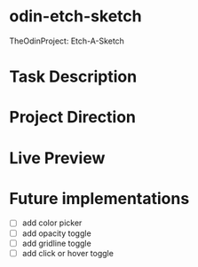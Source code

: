 # odin-etch-sketch
TheOdinProject: Etch-A-Sketch

# Task Description

# Project Direction

# Live Preview

# Future implementations
- [ ] add color picker
- [ ] add opacity toggle
- [ ] add gridline toggle
- [ ] add click or hover toggle
